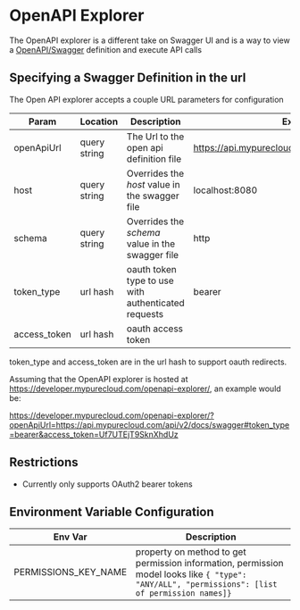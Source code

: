 # OpenAPI Explorer
The OpenAPI explorer is a different take on Swagger UI and is a way to view a [OpenAPI/Swagger](http://swagger.io/) definition and execute API calls

## Specifying a Swagger Definition in the url

The Open API explorer accepts a couple URL parameters for configuration

| Param | Location | Description | Example |
| ----- | -------- | ----------- | ------- |
| openApiUrl | query string | The Url to the open api definition file | https://api.mypurecloud.com/api/v2/docs/swagger |
| host | query string | Overrides the _host_ value in the swagger file  | localhost:8080 |
| schema | query string | Overrides the _schema_ value in the swagger file  | http |
| token_type | url hash | oauth token type to use with authenticated requests | bearer |
| access_token | url hash | oauth access token |  |

token_type and access_token are in the url hash to support oauth redirects.

Assuming that the OpenAPI explorer is hosted at https://developer.mypurecloud.com/openapi-explorer/, an example would be:

https://developer.mypurecloud.com/openapi-explorer/?openApiUrl=https://api.mypurecloud.com/api/v2/docs/swagger#token_type=bearer&access_token=Uf7UTEjT9SknXhdUz

## Restrictions

* Currently only supports OAuth2 bearer tokens

## Environment Variable Configuration

| Env Var | Description |
| ------- | ----------- |
| PERMISSIONS_KEY_NAME | property on method to get permission information, permission model looks like ``` { "type": "ANY/ALL", "permissions": [list of permission names]} ``` |
